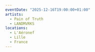 ```yaml
---
eventDate: "2025-12-16T19:00:00+01:00"
artists:
  - Pain of Truth
  - LANDMVRKS
locations:
  - L'Aéronef
  - Lille
  - France
---
```

